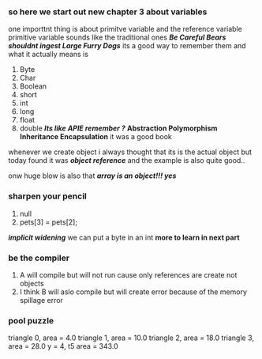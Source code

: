 ### so here we start out new chapter 3 about variables

one importtnt thing is about primitve variable and the reference  variable 
primitive variable sounds like the traditional ones 
***Be Careful Bears shouldnt ingest Large Furry Dogs***
its a good way to remember them and what it actually means is 
1. Byte
2. Char
3. Boolean
4. short
5. int
6. long
7. float
8. double 
***Its like APIE remember ?***
**Abstraction Polymorphism Inheritance Encapsulation**
it was a good book

whenever we create object i always thought that its is the actual object but today found it was ***object reference***
and the example is also quite good..

onw huge blow is also that ***array is an object!!! yes***

### sharpen your pencil
1. null
2. pets[3] = pets[2];

***implicit widening***
we can put a byte in an int **more to learn in next part**

### be the compiler
1. A will compile but will not run cause only references are create not objects
2. I think B will aslo compile but will create error because of the memory spillage error

### pool puzzle
triangle 0, area = 4.0
triangle 1, area = 10.0
triangle 2, area = 18.0
triangle 3, area = 28.0
y = 4, t5 area = 343.0
 
